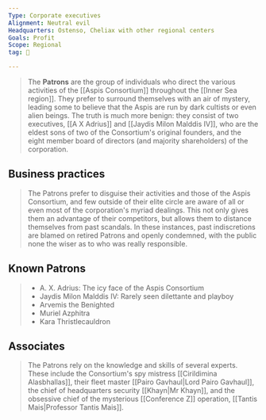 ```yaml
---
Type: Corporate executives
Alignment: Neutral evil
Headquarters: Ostenso, Cheliax with other regional centers
Goals: Profit
Scope: Regional
tag: 👥

---
```


> The **Patrons** are the group of individuals who direct the various activities of the [[Aspis Consortium]] throughout the [[Inner Sea region]]. They prefer to surround themselves with an air of mystery, leading some to believe that the Aspis are run by dark cultists or even alien beings. The truth is much more benign: they consist of two executives, [[A X Adrius]] and [[Jaydis Milon Malddis IV]], who are the eldest sons of two of the Consortium's original founders, and the eight member board of directors (and majority shareholders) of the corporation.



## Business practices

> The Patrons prefer to disguise their activities and those of the Aspis Consortium, and few outside of their elite circle are aware of all or even most of the corporation's myriad dealings. This not only gives them an advantage of their competitors, but allows them to distance themselves from past scandals. In these instances, past indiscretions are blamed on retired Patrons and openly condemned, with the public none the wiser as to who was really responsible.


## Known Patrons

> - A. X. Adrius: The icy face of the Aspis Consortium
> - Jaydis Milon Malddis IV: Rarely seen dilettante and playboy
> - Arvemis the Benighted
> - Muriel Azphitra
> - Kara Thristlecauldron

## Associates

> The Patrons rely on the knowledge and skills of several experts. These include the Consortium's spy mistress [[Cirildimina Alasbhallas]], their fleet master [[Pairo Gavhaul|Lord Pairo Gavhaul]], the chief of headquarters security [[Khayn|Mr Khayn]], and the obsessive chief of the mysterious [[Conference Z]] operation, [[Tantis Mais|Professor Tantis Mais]].







